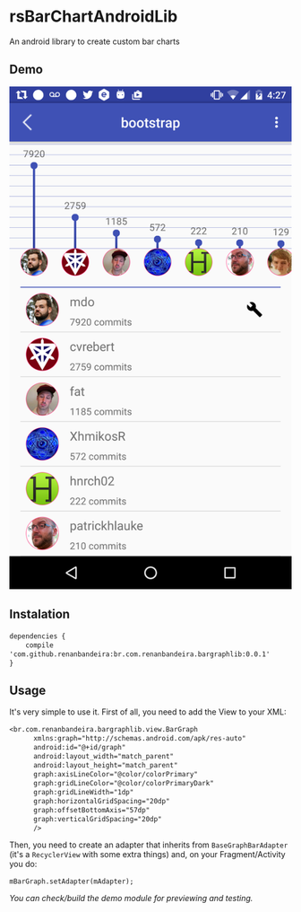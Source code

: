 # rsBarChartAndroidLib
An android library to create custom bar charts

## Demo

![This is one example of how you can use it](example.png?raw=true "Demo")

## Instalation

```
dependencies {
    compile 'com.github.renanbandeira:br.com.renanbandeira.bargraphlib:0.0.1'
}
```

## Usage
It's very simple to use it. First of all, you need to add the View to your XML:

```
<br.com.renanbandeira.bargraphlib.view.BarGraph
      xmlns:graph="http://schemas.android.com/apk/res-auto"
      android:id="@+id/graph"
      android:layout_width="match_parent"
      android:layout_height="match_parent"
      graph:axisLineColor="@color/colorPrimary"
      graph:gridLineColor="@color/colorPrimaryDark"
      graph:gridLineWidth="1dp"
      graph:horizontalGridSpacing="20dp"
      graph:offsetBottomAxis="57dp"
      graph:verticalGridSpacing="20dp"
      />
```

Then, you need to create an adapter that inherits from `BaseGraphBarAdapter` (it's a `RecyclerView` with some extra things) and, on your Fragment/Activity you do:
```
mBarGraph.setAdapter(mAdapter);
```

*You can check/build the demo module for previewing and testing.*
